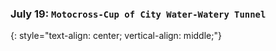 ### July 19:  **`Motocross-Cup of City Water-Watery Tunnel`**
{: style="text-align: center; vertical-align: middle;"}
